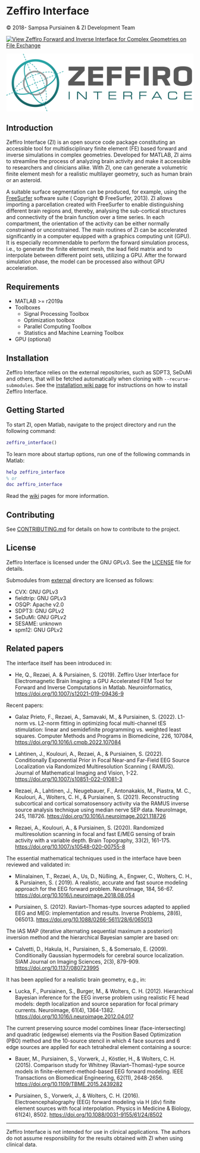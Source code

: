 # Zeffiro Interface

© 2018- Sampsa Pursiainen & ZI Development Team

[![View Zeffiro Forward and Inverse Interface for Complex Geometries on File Exchange](https://www.mathworks.com/matlabcentral/images/matlab-file-exchange.svg)](https://se.mathworks.com/matlabcentral/fileexchange/68285-zeffiro-forward-and-inverse-interface-for-complex-geometries)

![Zeffiro Interface Logo](fig/zeffiro_logo.png)

## Introduction

Zeffiro Interface (ZI) is an open source code package constituting an accessible tool for
multidisciplinary finite element (FE) based forward and inverse simulations in complex geometries.
Developed for MATLAB, ZI aims to streamline the process of analyzing brain activity and make it
accessible to researchers and clinicians alike. With ZI, one can generate a volumetric finite
element mesh for a realistic multilayer geometry, such as human brain or an asteroid.

A suitable surface segmentation can be produced, for example, using
the [FreeSurfer](https://surfer.nmr.mgh.harvard.edu/) software suite (
Copyright © FreeSurfer, 2013). ZI allows importing a parcellation created with FreeSurfer to enable
distinguishing different brain regions and, thereby, analysing the sub-cortical structures and
connectivity of the brain function over a time series. In each compartment, the orientation of the
activity can be either normally constrained or unconstrained. The main routines of ZI can be
accelerated significantly in a computer equipped with a graphics computing unit (GPU). It is
especially recommendable to perform the forward simulation process, i.e., to generate the finite
element mesh, the lead field matrix and to interpolate between different point sets, utilizing a
GPU. After the forward simulation phase, the model can be processed also without GPU acceleration.

## Requirements

- MATLAB >= r2019a
- Toolboxes
    - Signal Processing Toolbox
    - Optimization toolbox
    - Parallel Computing Toolbox
    - Statistics and Machine Learning Toolbox
- GPU (optional)

## Installation

Zeffiro Interface relies on the external repositories, such as SDPT3, SeDuMi and others, that will
be fetched automatically when cloning with `--recurse-submodules`. See the [installation wiki page][installation-wiki]
for instructions on how to install Zeffiro Interface.

[installation-wiki]: https://github.com/sampsapursiainen/zeffiro_interface/wiki/Downloading-and-Setting-Up-Zeffiro

## Getting Started

To start ZI, open Matlab, navigate to the project directory and run the following command:

```matlab
zeffiro_interface()
```

To learn more about startup options, run one of the following commands in Matlab:

```matlab
help zeffiro_interface
% or
doc zeffiro_interface
```

Read the [wiki](/wiki) pages for more information.

[//]: # (Links to video tutorials, example projects, and other learning resources.)

[//]: # (Main Features: An outline of the primary tools and functionalities available in the Zeffiro Interface, with links to more detailed documentation.)

[//]: # (Troubleshooting and Support: Guidance on how to address common issues, report bugs, and seek assistance from the community or developers.)

## Contributing

See [CONTRIBUTING.md](CONTRIBUTING.md) for details on how to contribute to the project.

## License

Zeffiro Interface is licensed under the GNU GPLv3.
See the [LICENSE](LICENSE) file for details.

Submodules from [external](external) directory are licensed as follows:

- CVX: GNU GPLv3
- fieldtrip: GNU GPLv3
- OSQP: Apache v2.0
- SDPT3: GNU GPLv2
- SeDuMi: GNU GPLv2
- SESAME: unknown
- spm12: GNU GPLv2

## Related papers

[//]: # (TODO: Add links to the papers.)

The interface itself has been introduced in:

- He, Q., Rezaei, A. & Pursiainen, S. (2019). Zeffiro User Interface for Electromagnetic Brain
  Imaging: a GPU Accelerated FEM Tool for Forward and Inverse Computations in Matlab.
  Neuroinformatics, https://doi.org/10.1007/s12021-019-09436-9

Recent papers:

- Galaz Prieto, F., Rezaei, A., Samavaki, M., & Pursiainen, S. (2022). L1-norm vs. L2-norm fitting
  in optimizing focal multi-channel tES stimulation: linear and semidefinite programming vs.
  weighted least squares. Computer Methods and Programs in Biomedicine, 226,
  107084, https://doi.org/10.1016/j.cmpb.2022.107084

- Lahtinen, J., Koulouri, A., Rezaei, A., & Pursiainen, S. (2022). Conditionally Exponential Prior
  in Focal Near-and Far-Field EEG Source Localization via Randomized Multiresolution Scanning (
  RAMUS). Journal of Mathematical Imaging and Vision,
  1-22. https://doi.org/10.1007/s10851-022-01081-3

- Rezaei, A., Lahtinen, J., Neugebauer, F., Antonakakis, M., Piastra, M. C., Koulouri, A., Wolters,
  C. H., & Pursiainen, S. (2021). Reconstructing subcortical and cortical somatosensory activity via
  the RAMUS inverse source analysis technique using median nerve SEP data. NeuroImage, 245, 118726.
  https://doi.org/10.1016/j.neuroimage.2021.118726

- Rezaei, A., Koulouri, A., & Pursiainen, S. (2020). Randomized multiresolution scanning in focal
  and fast E/MEG sensing of brain activity with a variable depth. Brain Topography, 33(2),
  161-175. https://doi.org/10.1007/s10548-020-00755-8

The essential mathematical techniques used in the interface have been reviewed and validated in:

- Miinalainen, T., Rezaei, A., Us, D., Nüßing, A., Engwer, C., Wolters, C. H., & Pursiainen, S. (
  2019). A realistic, accurate and fast source modeling approach for the EEG forward problem.
  NeuroImage, 184, 56-67. https://doi.org/10.1016/j.neuroimage.2018.08.054

- Pursiainen, S. (2012). Raviart–Thomas-type sources adapted to applied EEG and MEG: implementation
  and results. Inverse Problems, 28(6), 065013. https://doi.org/10.1088/0266-5611/28/6/065013

The IAS MAP (iterative alternating sequential maximum a posteriori) inversion method and the
hierarchical Bayesian sampler are based on:

- Calvetti, D., Hakula, H., Pursiainen, S., & Somersalo, E. (2009). Conditionally Gaussian
  hypermodels for cerebral source localization. SIAM Journal on Imaging Sciences, 2(3),
  879-909. https://doi.org/10.1137/080723995

It has been applied for a realistic brain geometry, e.g., in:

- Lucka, F., Pursiainen, S., Burger, M., & Wolters, C. H. (2012). Hierarchical Bayesian inference
  for the EEG inverse problem using realistic FE head models: depth localization and source
  separation for focal primary currents. Neuroimage, 61(4),
  1364-1382. https://doi.org/10.1016/j.neuroimage.2012.04.017

The current preserving source model combines linear (face-intersecting) and quadratic (edgewise)
elements via the Position Based Optimization (PBO) method and the 10-source stencil in which 4 face
sources and 6 edge sources are applied for each tetrahedral element containing a source:

- Bauer, M., Pursiainen, S., Vorwerk, J., Köstler, H., & Wolters, C. H. (2015). Comparison study for
  Whitney (Raviart–Thomas)-type source models in finite-element-method-based EEG forward modeling.
  IEEE Transactions on Biomedical Engineering, 62(11),
  2648-2656. https://doi.org/10.1109/TBME.2015.2439282

- Pursiainen, S., Vorwerk, J., & Wolters, C. H. (2016). Electroencephalography (EEG) forward
  modeling via H (div) finite element sources with focal interpolation. Physics in Medicine &
  Biology, 61(24), 8502. https://doi.org/10.1088/0031-9155/61/24/8502

---

Zeffiro Interface is not intended for use in clinical applications. The authors do not assume
responsibility for the results obtained with ZI when using clinical data.
